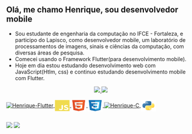  ## Olá, me chamo Henrique, sou desenvolvedor mobile
- Sou estudante de engenharia da computação no IFCE - Fortaleza, e participo do Lapisco, como desenvolvedor mobile, um laboratório de processamentos de imagens, sinais e ciências da computação, com diversas áreas de pesquisa.
- Comecei usando o Framework Flutter(para desenvolvimento mobile).
- Hoje em dia estou estudando desenvolvimento web com JavaScript(Htlm, css) e continuo estudando desenvolvimento mobile com Flutter.

<div align="center">
  <a href="https://github.com/C-Henrique-Almeida">
  <img height="180em" src="https://github-readme-stats.vercel.app/api?username=C-Henrique-Almeida&show_icons=true&theme=dark&include_all_commits=true&count_private=true"/>
  <img height="180em" src="https://github-readme-stats.vercel.app/api/top-langs/?username=C-Henrique-Almeida&layout=compact&langs_count=7&theme=dark"/>
</div>

<div style="display: inline_block"><br>
  <img align="center" alt="Henrique-Flutter" height="30" width="40" src="https://cdn.jsdelivr.net/gh/devicons/devicon/icons/flutter/flutter-original.svg">
  <img align="center" alt="Henrique-Js" height="30" width="40" src="https://raw.githubusercontent.com/devicons/devicon/master/icons/javascript/javascript-plain.svg">
  <img align="center" alt="Henrique-HTML" height="30" width="40" src="https://raw.githubusercontent.com/devicons/devicon/master/icons/html5/html5-original.svg">
  <img align="center" alt="Henrique-CSS" height="30" width="40" src="https://raw.githubusercontent.com/devicons/devicon/master/icons/css3/css3-original.svg">
  <img align="center" alt="Henrique-C" height="30" width="40" src="https://cdn.jsdelivr.net/gh/devicons/devicon/icons/c/c-original.svg">
  <img align="center" alt="Henrique-Python" height="30" width="40" src="https://raw.githubusercontent.com/devicons/devicon/master/icons/python/python-original.svg">            
 
 ##
 <div>
 <a href="https://www.linkedin.com/in/carlos-henrique-o-almeida-a039b119a/"><img src="https://img.shields.io/badge/-LinkedIn-%230077B5?style=for-the-badge&logo=linkedin&logoColor=white" target="_blank"></a>  
  <a href = "mailto:carlos.h.computacao@gmail.com"><img src="https://img.shields.io/badge/-Gmail-%23333?style=for-the-badge&logo=gmail&logoColor=white" target="_blank"></a>  
 </div>
 
